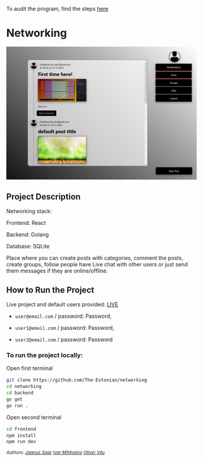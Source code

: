 To audit the program, find the steps [here](https://github.com/01-edu/public/tree/master/subjects/social-network/audit)

# Networking

![Project Screenshot](socialNetwork.jpg)

## Project Description

Networking stack:

Frontend: React

Backend: Golang

Database: SQLite

Place where you can create posts with categories, comment the posts, create groups, follow people have Live chat with other users or just send them messages if they are online/offline.

## How to Run the Project

Live project and default users provided: [LIVE](https://www.devpipe.ee)

- `user@email.com` / password: Password, 

- `user1@email.com` / password: Password, 

- `user2@email.com` / password: Password

### To run the project locally:

Open first terminal

```bash
git clone https://github.com/The-Estonian/networking
cd networking
cd backend
go get
go run .
```

Open second terminal

```bash
cd frontend
npm install
npm run dev
```

_<sup>Authors: [Jaanus Saar](https://01.kood.tech/git/jsaar) [Ivar Mihhailov](https://01.kood.tech/git/imihhail) [Oliver Vilu](https://01.kood.tech/git/ovilu)_</sup>
